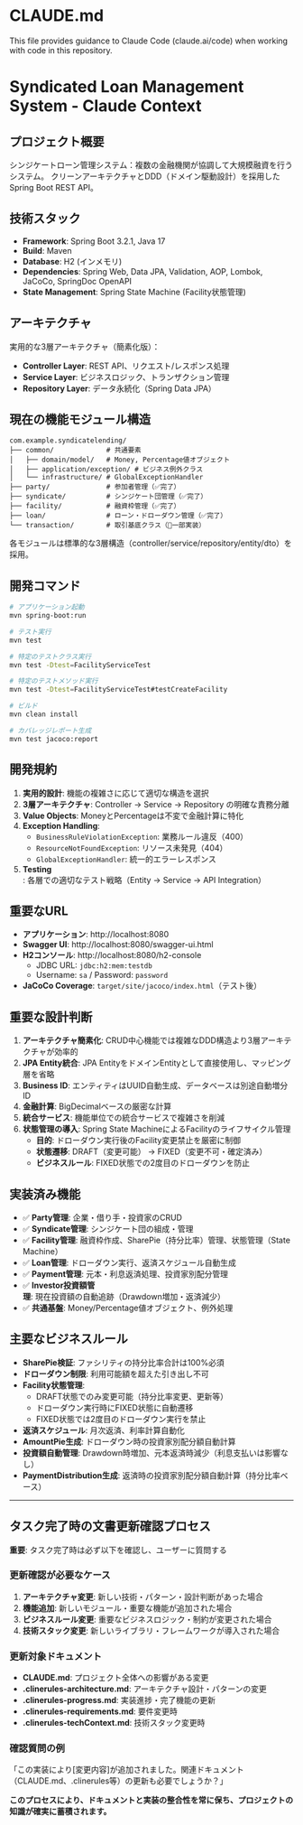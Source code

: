 # CLAUDE.md

This file provides guidance to Claude Code (claude.ai/code) when working with code in this repository.

# Syndicated Loan Management System - Claude Context

## プロジェクト概要
シンジケートローン管理システム：複数の金融機関が協調して大規模融資を行うシステム。
クリーンアーキテクチャとDDD（ドメイン駆動設計）を採用したSpring Boot REST API。

## 技術スタック
- **Framework**: Spring Boot 3.2.1, Java 17
- **Build**: Maven
- **Database**: H2 (インメモリ)
- **Dependencies**: Spring Web, Data JPA, Validation, AOP, Lombok, JaCoCo, SpringDoc OpenAPI
- **State Management**: Spring State Machine (Facility状態管理)

## アーキテクチャ
実用的な3層アーキテクチャ（簡素化版）：
- **Controller Layer**: REST API、リクエスト/レスポンス処理
- **Service Layer**: ビジネスロジック、トランザクション管理
- **Repository Layer**: データ永続化（Spring Data JPA）

## 現在の機能モジュール構造
```
com.example.syndicatelending/
├── common/             # 共通要素
│   ├── domain/model/   # Money, Percentage値オブジェクト
│   ├── application/exception/ # ビジネス例外クラス
│   └── infrastructure/ # GlobalExceptionHandler
├── party/              # 参加者管理（✅完了）
├── syndicate/          # シンジケート団管理（✅完了）
├── facility/           # 融資枠管理（✅完了）
├── loan/               # ローン・ドローダウン管理（✅完了）
└── transaction/        # 取引基底クラス（🔄一部実装）
```

各モジュールは標準的な3層構造（controller/service/repository/entity/dto）を採用。

## 開発コマンド
```bash
# アプリケーション起動
mvn spring-boot:run

# テスト実行
mvn test

# 特定のテストクラス実行
mvn test -Dtest=FacilityServiceTest

# 特定のテストメソッド実行
mvn test -Dtest=FacilityServiceTest#testCreateFacility

# ビルド
mvn clean install

# カバレッジレポート生成
mvn test jacoco:report
```

## 開発規約
1. **実用的設計**: 機能の複雑さに応じて適切な構造を選択
2. **3層アーキテクチャ**: Controller -> Service -> Repository の明確な責務分離
3. **Value Objects**: MoneyとPercentageは不変で金融計算に特化
4. **Exception Handling**: 
   - `BusinessRuleViolationException`: 業務ルール違反（400）
   - `ResourceNotFoundException`: リソース未発見（404）
   - `GlobalExceptionHandler`: 統一的エラーレスポンス
5. **Testing**: 各層での適切なテスト戦略（Entity -> Service -> API Integration）

## 重要なURL
- **アプリケーション**: http://localhost:8080
- **Swagger UI**: http://localhost:8080/swagger-ui.html
- **H2コンソール**: http://localhost:8080/h2-console
  - JDBC URL: `jdbc:h2:mem:testdb`
  - Username: `sa` / Password: `password`
- **JaCoCo Coverage**: `target/site/jacoco/index.html`（テスト後）

## 重要な設計判断
1. **アーキテクチャ簡素化**: CRUD中心機能では複雑なDDD構造より3層アーキテクチャが効率的
2. **JPA Entity統合**: JPA EntityをドメインEntityとして直接使用し、マッピング層を省略
3. **Business ID**: エンティティはUUID自動生成、データベースは別途自動増分ID
4. **金融計算**: BigDecimalベースの厳密な計算
5. **統合サービス**: 機能単位での統合サービスで複雑さを削減
6. **状態管理の導入**: Spring State MachineによるFacilityのライフサイクル管理
   - **目的**: ドローダウン実行後のFacility変更禁止を厳密に制御
   - **状態遷移**: DRAFT（変更可能） → FIXED（変更不可・確定済み）
   - **ビジネスルール**: FIXED状態での2度目のドローダウンを防止

## 実装済み機能
- ✅ **Party管理**: 企業・借り手・投資家のCRUD
- ✅ **Syndicate管理**: シンジケート団の組成・管理
- ✅ **Facility管理**: 融資枠作成、SharePie（持分比率）管理、状態管理（State Machine）
- ✅ **Loan管理**: ドローダウン実行、返済スケジュール自動生成
- ✅ **Payment管理**: 元本・利息返済処理、投資家別配分管理
- ✅ **Investor投資額管理**: 現在投資額の自動追跡（Drawdown増加・返済減少）
- ✅ **共通基盤**: Money/Percentage値オブジェクト、例外処理

## 主要なビジネスルール
- **SharePie検証**: ファシリティの持分比率合計は100%必須
- **ドローダウン制限**: 利用可能額を超えた引き出し不可
- **Facility状態管理**: 
  - DRAFT状態でのみ変更可能（持分比率変更、更新等）
  - ドローダウン実行時にFIXED状態に自動遷移
  - FIXED状態では2度目のドローダウン実行を禁止
- **返済スケジュール**: 月次返済、利率計算自動化
- **AmountPie生成**: ドローダウン時の投資家別配分額自動計算
- **投資額自動管理**: Drawdown時増加、元本返済時減少（利息支払いは影響なし）
- **PaymentDistribution生成**: 返済時の投資家別配分額自動計算（持分比率ベース）

---

## タスク完了時の文書更新確認プロセス

**重要**: タスク完了時は必ず以下を確認し、ユーザーに質問する

### 更新確認が必要なケース
1. **アーキテクチャ変更**: 新しい技術・パターン・設計判断があった場合
2. **機能追加**: 新しいモジュール・重要な機能が追加された場合  
3. **ビジネスルール変更**: 重要なビジネスロジック・制約が変更された場合
4. **技術スタック変更**: 新しいライブラリ・フレームワークが導入された場合

### 更新対象ドキュメント
- **CLAUDE.md**: プロジェクト全体への影響がある変更
- **.clinerules-architecture.md**: アーキテクチャ設計・パターンの変更
- **.clinerules-progress.md**: 実装進捗・完了機能の更新
- **.clinerules-requirements.md**: 要件変更時
- **.clinerules-techContext.md**: 技術スタック変更時

### 確認質問の例
「この実装により[変更内容]が追加されました。関連ドキュメント（CLAUDE.md、.clinerules等）の更新も必要でしょうか？」

**このプロセスにより、ドキュメントと実装の整合性を常に保ち、プロジェクトの知識が確実に蓄積されます。**